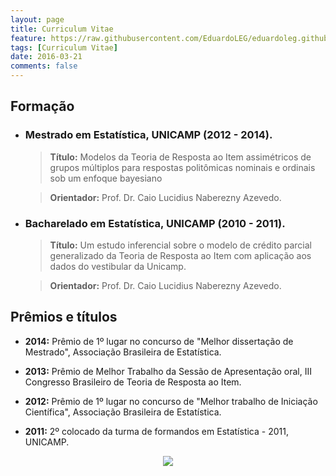 ```yaml
---
layout: page
title: Curriculum Vitae
feature: https://raw.githubusercontent.com/EduardoLEG/eduardoleg.github.io/master/assets/img/algorithm.png
tags: [Curriculum Vitae]
date: 2016-03-21
comments: false
---
```



## Formação

* ### Mestrado em Estatística, UNICAMP (2012 - 2014).

    > **Título:** Modelos da Teoria de Resposta ao Item assimétricos de grupos múltiplos para respostas politômicas nominais e ordinais sob um enfoque bayesiano

    > **Orientador:** Prof. Dr. Caio Lucidius Naberezny Azevedo.

* ### Bacharelado em Estatística, UNICAMP (2010 - 2011).

    > **Título:** Um estudo inferencial sobre o modelo de crédito parcial generalizado da Teoria de Resposta ao Item com aplicação aos dados do vestibular da Unicamp.

    > **Orientador:** Prof. Dr. Caio Lucidius Naberezny Azevedo.

## Prêmios e títulos

* **2014:** Prêmio de 1º lugar no concurso de "Melhor dissertação de Mestrado", Associação Brasileira de Estatística. 

* **2013:** Prêmio de Melhor Trabalho da Sessão de Apresentação oral, III Congresso Brasileiro de Teoria de Resposta ao Item. 

* **2012:** Prêmio de 1º lugar no concurso de "Melhor trabalho de Iniciação Científica", Associação Brasileira de Estatística. 

* **2011:** 2º colocado da turma de formandos em Estatística - 2011, UNICAMP. 

<center> 
     <figure>
	    <a href="https://eduardoleg.github.io/disciplinas/"><img src="https://raw.githubusercontent.com/EduardoLEG/eduardoleg.github.io/master/assets/img/curriculo_lattes.png"></a>
     </figure>
</center>
